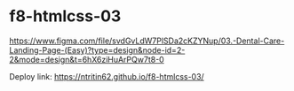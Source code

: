 # f8-htmlcss-03

https://www.figma.com/file/svdGvLdW7PlSDa2cKZYNup/03.-Dental-Care-Landing-Page-(Easy)?type=design&node-id=2-2&mode=design&t=6hX6ziHuArPQw7t8-0


Deploy link: 
https://ntritin62.github.io/f8-htmlcss-03/
